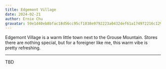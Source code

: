```yaml
---
title: Edgemont Village
date: 2024-02-21
author: Ernie Chu
gravatar: 59e1d40eb8bfac18d56cc95cf1038e9792223a0432def61a174972216c129505
---
```


Edgemont Village is a warm little town next to the Grouse Mountain. Stores there are nothing special, but for a foreigner like me, this warm vibe is pretty refreshing.

---

TBD
